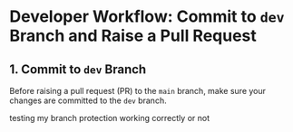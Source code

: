 # Developer Workflow: Commit to `dev` Branch and Raise a Pull Request

## 1. Commit to `dev` Branch
Before raising a pull request (PR) to the `main` branch, make sure your changes are committed to the `dev` branch.

testing my branch protection working correctly or not
